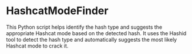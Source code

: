 # HashcatModeFinder
This Python script helps identify the hash type and suggests the appropriate Hashcat mode based on the detected hash. It uses the Hashid tool to detect the hash type and automatically suggests the most likely Hashcat mode to crack it.

